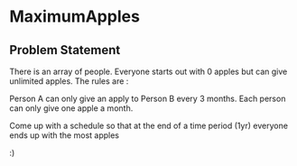 # MaximumApples

## Problem Statement

There is an array of people. Everyone starts out with 0 apples but can give unlimited apples. The rules are :

Person A can only give an apply to Person B every 3 months.
Each person can only give one apple a month.

Come up with a schedule so that at the end of a time period (1yr) everyone ends up with the most apples

:)



